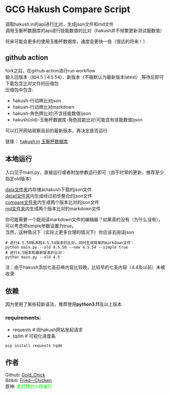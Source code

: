 #  GCG Hakush Compare Script
调取hakush.in的api进行比对，生成json文件和md文件  
调用玉衡杯数据库的api进行技能数值的比对（hakush并不频繁更新测试服数值）  
  
将来可能会更多的使用玉衡杯数据库，速度会更快一些（很远的将来！）
## github action
fork之后，在github action进行run workflow  
输入旧版本（如4.5 | 4.5.54）、新版本（不输默认为最新版本latest）,等待后即可下载包含比对文件的压缩包  
压缩包中包含:
- hakush-行动牌比对json
- hakush-行动牌比对markdown
- hakush-角色牌比对(不含技能数值)json
- hakush(old)-玉衡杯数据库-角色技能比对(可能含有技能数值)json

可以打开网站观察目前的最新版本，再决定是否运行   

链接：
[hakush.in](https://gi16.hakush.in/gcg)
[玉衡杯数据库](https://homdgcat.wiki/gi/gcg?lang=CH)
## 本地运行
入口见于main.py，直接运行或者附加参数运行即可（由于时常的更新，推荐至少指定old版本）  
  
[data文件夹](./data/)内存储从hakush下载的json文件  
[detail文件夹](./detail/)内生成经过初步整合的json文件  
[compare文件夹](./compare/)内生成两个版本比对的json文件  
[md文件夹](./md/)内生成两个版本比对的markdown文件

你可能需要一个能阅读markdown文件的编辑器？如果真的没有（为什么没有），可以考虑把simple参数设置为true。  
当然，这种情况下（实际上更多合理的情况下）你应该去阅读json
```
# 进行4.5.50版本和4.5.54版本的比对，同时生成简单的markdown文件：
python main.py --old 4.5.50 --new 4.5.54 --simple true
# 进行4.5版本和最新版本的比对：
python main.py --old 4.5
```
注：由于hakush添加七圣召唤内容比较晚，比较早的七圣内容（4.4及以前）未被收录
## 依赖
因为使用了某些较新语法，推荐使用**python3.11**及以上版本

### requirements:
- requests # 向hakush网站发起请求 
- tqdm # 可视化进度条

```
pip install requests tqdm
```
## 作者
Github: [Gold_Chick](https://github.com/GoldChick)  
Bilibili: [Fried--Chicken](https://space.bilibili.com/442588088)  
原神: <font color=gree>爱打牌的小团雀吖</font> 